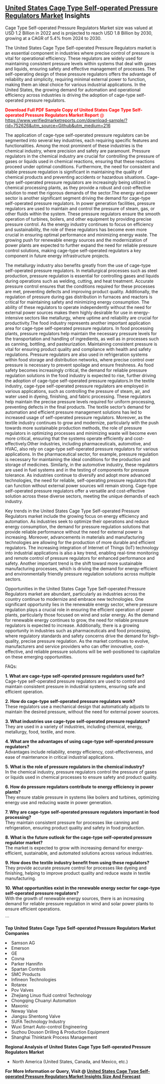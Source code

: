 <h2><a href="https://www.verifiedmarketreports.com/download-sample/?rid=752626&amp;utm_source=Github&amp;utm_medium=216" target="_blank">United States Cage Type Self-operated Pressure Regulators Market</a> Insights</h2><p>Cage Type Self-operated Pressure Regulators Market size was valued at USD 1.2 Billion in 2022 and is projected to reach USD 1.8 Billion by 2030, growing at a CAGR of 5.4% from 2024 to 2030.</p><p><p>The United States Cage Type Self-operated Pressure Regulators market is an essential component in industries where precise control of pressure is vital for operational efficiency. These regulators are widely used for maintaining consistent pressure levels within systems that deal with gases and liquids, ensuring safety and effective management of processes. The self-operating design of these pressure regulators offers the advantage of reliability and simplicity, requiring minimal external power to function, making them an ideal choice for various industrial applications. In the United States, the growing demand for automation and operational efficiency across industries is driving the adoption of cage-type self-operated pressure regulators. <p><span class=""><span style="color: #ff0000;"><strong>Download Full PDF Sample Copy of United States Cage Type Self-operated Pressure Regulators Market Report</strong> @ </span><a href="https://www.verifiedmarketreports.com/download-sample/?rid=752626&amp;utm_source=Github&amp;utm_medium=216" target="_blank">https://www.verifiedmarketreports.com/download-sample/?rid=752626&amp;utm_source=Github&amp;utm_medium=216</a></span></p></p><p>The application of cage-type self-operated pressure regulators can be segmented into several key industries, each requiring specific features and functionalities. Among the most prominent of these industries is the chemical industry, where precision and safety are paramount. Pressure regulators in the chemical industry are crucial for controlling the pressure of gases or liquids used in chemical reactions, ensuring that these reactions proceed under optimal conditions. Furthermore, the need for consistent and stable pressure regulation is significant in maintaining the quality of chemical products and preventing accidents or hazardous situations. Cage-type self-operated pressure regulators are increasingly being utilized in chemical processing plants, as they provide a robust and cost-effective solution to meet the rigorous demands of the sector.The energy and power sector is another significant segment driving the demand for cage-type self-operated pressure regulators. In power generation facilities, pressure regulators are used to maintain and control the pressure of steam, gas, or other fluids within the system. These pressure regulators ensure the smooth operation of turbines, boilers, and other equipment by providing precise pressure control. As the energy industry continues to focus on efficiency and sustainability, the role of these regulators has become even more crucial in ensuring optimal performance and minimizing energy waste. The growing push for renewable energy sources and the modernization of power plants are expected to further expand the need for reliable pressure control solutions, making cage-type self-operated regulators a key component in future energy infrastructure projects.</p><p>The metallurgy industry also benefits greatly from the use of cage-type self-operated pressure regulators. In metallurgical processes such as steel production, pressure regulation is essential for controlling gases and liquids during operations such as welding, cutting, and heat treatment. Accurate pressure control ensures that the conditions required for these processes are met, preventing defects and improving product quality. Additionally, the regulation of pressure during gas distribution in furnaces and reactors is critical for maintaining safety and minimizing energy consumption. The ability of these regulators to operate independently without the need for external power sources makes them highly desirable for use in energy-intensive sectors like metallurgy, where uptime and reliability are crucial for productivity.The food industry represents another important application area for cage-type self-operated pressure regulators. In food processing plants, pressure regulators help maintain the necessary pressure levels for the transportation and handling of ingredients, as well as in processes such as canning, bottling, and pasteurization. Maintaining consistent pressure is vital for ensuring product quality and compliance with health and safety regulations. Pressure regulators are also used in refrigeration systems within food storage and distribution networks, where precise control over pressure is necessary to prevent spoilage and ensure freshness. As food safety becomes increasingly critical, the demand for reliable pressure regulation solutions in the food industry is expected to rise, further driving the adoption of cage-type self-operated pressure regulators.In the textile industry, cage-type self-operated pressure regulators are employed in various applications, such as controlling the pressure of steam, air, and water used in dyeing, finishing, and fabric processing. These regulators help maintain the precise pressure levels required for uniform processing, preventing defects in the final products. The textile sector’s demand for automation and efficient pressure management solutions has led to increased usage of self-operated pressure regulators. Moreover, as the textile industry continues to grow and modernize, particularly with the push towards more sustainable production methods, the role of pressure regulators in optimizing processes and minimizing waste will become even more critical, ensuring that the systems operate efficiently and cost-effectively.Other industries, including pharmaceuticals, automotive, and HVAC, also rely on cage-type self-operated pressure regulators for various applications. In the pharmaceutical sector, for example, pressure regulation is necessary for maintaining the ideal conditions for the production and storage of medicines. Similarly, in the automotive industry, these regulators are used in fuel systems and in the testing of components for pressure tolerance. As industries continue to diversify and adopt more advanced technologies, the need for reliable, self-operating pressure regulators that can function without external power sources will remain strong. Cage-type self-operated pressure regulators offer a versatile and cost-effective solution across these diverse sectors, meeting the unique demands of each industry.</p><p>Key trends in the United States Cage Type Self-operated Pressure Regulators market include the growing focus on energy efficiency and automation. As industries seek to optimize their operations and reduce energy consumption, the demand for pressure regulation solutions that provide reliable performance without the need for external power is increasing. Moreover, advancements in materials and manufacturing technologies are allowing for the production of more durable and efficient regulators. The increasing integration of Internet of Things (IoT) technology into industrial applications is also a key trend, enabling real-time monitoring and remote control of pressure regulators for enhanced performance and safety. Another important trend is the shift toward more sustainable manufacturing processes, which is driving the demand for energy-efficient and environmentally friendly pressure regulation solutions across multiple sectors.</p><p>Opportunities in the United States Cage Type Self-operated Pressure Regulators market are abundant, particularly as industries across the country continue to modernize and embrace new technologies. One significant opportunity lies in the renewable energy sector, where pressure regulation plays a crucial role in ensuring the efficient operation of power plants, particularly those focused on wind and solar energy. As the demand for renewable energy continues to grow, the need for reliable pressure regulators is expected to increase. Additionally, there is a growing opportunity in industries such as pharmaceuticals and food processing, where regulatory standards and safety concerns drive the demand for high-quality, precise pressure regulation. As the market continues to evolve, manufacturers and service providers who can offer innovative, cost-effective, and reliable pressure solutions will be well-positioned to capitalize on these emerging opportunities.</p><p>FAQs:</p><p><b>1. What are cage-type self-operated pressure regulators used for?</b><br> Cage-type self-operated pressure regulators are used to control and maintain consistent pressure in industrial systems, ensuring safe and efficient operation.</p><p><b>2. How do cage-type self-operated pressure regulators work?</b><br> These regulators use a mechanical design that automatically adjusts to maintain the desired pressure, without the need for external power sources.</p><p><b>3. What industries use cage-type self-operated pressure regulators?</b><br> They are used in a variety of industries, including chemical, energy, metallurgy, food, textile, and more.</p><p><b>4. What are the advantages of using cage-type self-operated pressure regulators?</b><br> Advantages include reliability, energy efficiency, cost-effectiveness, and ease of maintenance in critical industrial applications.</p><p><b>5. What is the role of pressure regulators in the chemical industry?</b><br> In the chemical industry, pressure regulators control the pressure of gases or liquids used in chemical processes to ensure safety and product quality.</p><p><b>6. How do pressure regulators contribute to energy efficiency in power plants?</b><br> They ensure stable pressure in systems like boilers and turbines, optimizing energy use and reducing waste in power generation.</p><p><b>7. Why are cage-type self-operated pressure regulators important in food processing?</b><br> They maintain consistent pressure for processes like canning and refrigeration, ensuring product quality and safety in food production.</p><p><b>8. What is the future outlook for the cage-type self-operated pressure regulator market?</b><br> The market is expected to grow with increasing demand for energy-efficient, sustainable, and automated solutions across various industries.</p><p><b>9. How does the textile industry benefit from using these regulators?</b><br> They provide accurate pressure control for processes like dyeing and finishing, helping to improve product quality and reduce waste in textile manufacturing.</p><p><b>10. What opportunities exist in the renewable energy sector for cage-type self-operated pressure regulators?</b><br> With the growth of renewable energy sources, there is an increasing demand for reliable pressure regulation in wind and solar power plants to ensure efficient operations.</p>```</p><p><strong>Top United States Cage Type Self-operated Pressure Regulators Market Companies</strong></p><div data-test-id=""><p><li>Samson AG</li><li> Emerson</li><li> GE</li><li> Covna</li><li> Parker Hannifin</li><li> Spartan Controls</li><li> SMC Products</li><li> Infineon Technologies</li><li> Rotarex</li><li> Pov Valves</li><li> Zhejiang Linuo fluid control Technology</li><li> Chongqing Chuanyi Automation</li><li> Maxonic</li><li> Neway Valve</li><li> Jiangsu Shentong Valve</li><li> SUFA Technology Industry</li><li> Wuxi Smart Auto-control Engineering</li><li> Suzhou Douson Drilling & Production Equipment</li><li> Shanghai Thinktank Process Management</li></p><div><strong>Regional Analysis of&nbsp;United States Cage Type Self-operated Pressure Regulators Market</strong></div><ul><li dir="ltr"><p dir="ltr">North America&nbsp;(United States, Canada, and Mexico, etc.)</p></li></ul><p><strong>For More Information or Query, Visit @&nbsp;</strong><strong><a href="https://www.verifiedmarketreports.com/product/cage-type-self-operated-pressure-regulators-market/?utm_source=Github&amp;utm_medium=216" target="_blank">United States Cage Type Self-operated Pressure Regulators Market Insights Size And Forecast</a></strong></p></div>

